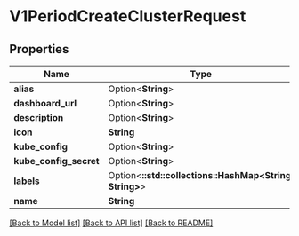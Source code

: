 # V1PeriodCreateClusterRequest

## Properties

Name | Type | Description | Notes
------------ | ------------- | ------------- | -------------
**alias** | Option<**String**> |  | [optional]
**dashboard_url** | Option<**String**> |  | [optional]
**description** | Option<**String**> |  | [optional]
**icon** | **String** |  | 
**kube_config** | Option<**String**> |  | [optional]
**kube_config_secret** | Option<**String**> |  | [optional]
**labels** | Option<**::std::collections::HashMap<String, String>**> |  | [optional]
**name** | **String** |  | 

[[Back to Model list]](../README.md#documentation-for-models) [[Back to API list]](../README.md#documentation-for-api-endpoints) [[Back to README]](../README.md)


